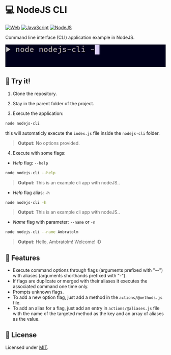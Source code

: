 # 💻 NodeJS CLI

[![Web](https://img.shields.io/badge/web-blue?logo=w3c)](https://github.com/topics/web)
[![JavaScript](https://img.shields.io/badge/javascript-blue?logo=javascript)](https://github.com/topics/javascript)
[![NodeJS](https://img.shields.io/badge/node-blue?logo=node.js)](https://github.com/topics/node)

Command line interface (CLI) application example in NodeJS.

![Screenshot](./screenshot.gif?raw=true)

## 🏁 Try it!

1. Clone the repository.

2. Stay in the parent folder of the project.

3. Execute the application:
```bash
node nodejs-cli
```
this will automaticly execute the `index.js` file inside the `nodejs-cli` folder.
> **Output:** No options provided.


4. Execute with some flags:

- _Help_ flag: `--help`
```bash
node nodejs-cli --help
```
> **Output:** This is an example cli app with nodeJS..

- _Help_ flag alias: `-h`
```bash
node nodejs-cli -h
```
> **Output:** This is an example cli app with nodeJS..

- _Name_ flag with parameter: `--name` or `-n`
```bash
node nodejs-cli --name Ambratolm
```
> **Output:** Hello, Ambratolm! Welcome! :D

## 🚀 Features
- Execute command options through flags (arguments prefixed with "--") with aliases (arguments shorthands prefixed with "-").
- If flags are duplicate or merged with their aliases it executes the associated command one time only.
- Prompts unknown flags.
- To add a new option flag, just add a method in the `actions/@methods.js` file.
- To add an alias for a flag, just add an entry in `actions/@aliases.js` file with the name of the targeted method as the key and an array of aliases as the value.

## 📃 License
Licensed under [MIT](./LICENSE).